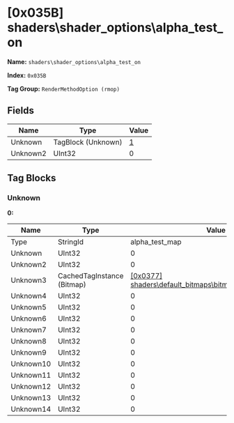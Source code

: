 # [0x035B] shaders\shader_options\alpha_test_on

**Name:** ```shaders\shader_options\alpha_test_on```

**Index:** ```0x035B```

**Tag Group:** ```RenderMethodOption (rmop)```

## Fields

Name	| Type	| Value
---	|---	|---	|
Unknown	|TagBlock (Unknown)	|[1](#unknown)
Unknown2	|UInt32	|0


## Tag Blocks

### Unknown

**0:**

Name	| Type	| Value
---	|---	|---	|
Type	|StringId	|alpha_test_map
Unknown	|UInt32	|0
Unknown2	|UInt32	|0
Unknown3	|CachedTagInstance (Bitmap)	|[[0x0377] shaders\default_bitmaps\bitmaps\default_alpha_test](../Bitmap/0377.md)
Unknown4	|UInt32	|0
Unknown5	|UInt32	|0
Unknown6	|UInt32	|0
Unknown7	|UInt32	|0
Unknown8	|UInt32	|0
Unknown9	|UInt32	|0
Unknown10	|UInt32	|0
Unknown11	|UInt32	|0
Unknown12	|UInt32	|0
Unknown13	|UInt32	|0
Unknown14	|UInt32	|0


